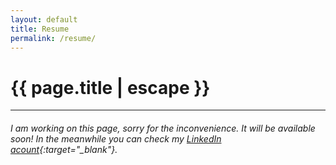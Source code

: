 ```yaml
---
layout: default
title: Resume
permalink: /resume/
---
```


<h1 class="text-center title">{{ page.title | escape }}</h1>
<hr>

###### I am working on this page, sorry for the inconvenience. It will be available soon! In the meanwhile you can check my [LinkedIn acount](https://www.linkedin.com/in/ana06/?locale=en_US){:target="_blank"}.